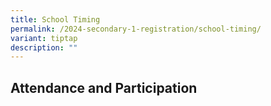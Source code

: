 ```yaml
---
title: School Timing
permalink: /2024-secondary-1-registration/school-timing/
variant: tiptap
description: ""
---
```

<h2>Attendance and Participation</h2><h2></h2><p></p>